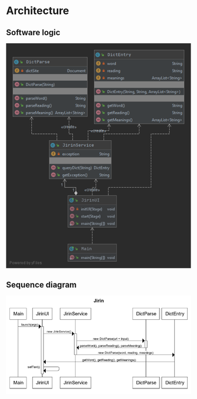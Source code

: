 # Architecture
## Software logic
![class diagram](class_diagram.png)

## Sequence diagram
![sequence diagram](sequence_diagram.png)